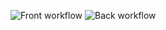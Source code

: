 ![Front workflow](https://github.com/Glix1/testUnitLesson/actions/workflows/Front.yml/badge.svg)
![Back workflow](https://github.com/Glix1/testUnitLesson/actions/workflows/Back.yml/badge.svg)
